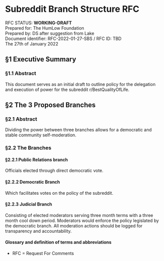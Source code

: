 # Subreddit Branch Structure RFC

RFC STATUS: **WORKING-DRAFT**<br>
Prepared for: The HumLow Foundation<br>
Prepared by: DS after suggestion from Lake<br>
Document identifier: RFC-2022-01-27-SBS / RFC ID: TBD<br>
The 27th of January 2022<br>

## §1 Executive Summary

### §1.1 Abstract
This document serves as an initial draft to outline policy for the delegation and execution of power for the subreddit r/BestQualityOfLife.

## §2 The 3 Proposed Branches

### §2.1 Abstract
Dividing the power between three branches allows for a democratic and stable community self-moderation.

### §2.2 The Branches
#### §2.2.1 Public Relations branch
Officials elected through direct democratic vote.
#### §2.2.2 Democratic Branch
Which facilitates votes on the policy of the subreddit.
#### §2.2.3 Judicial Branch
Consisting of elected moderators serving three month terms with a three month cool down period. Moderators would enforce the policy legislated by the democratic branch. All moderation actions should be logged for transparency and accountability.

#### Glossary and definition of terms and abbreviations
-   RFC = Request For Comments
